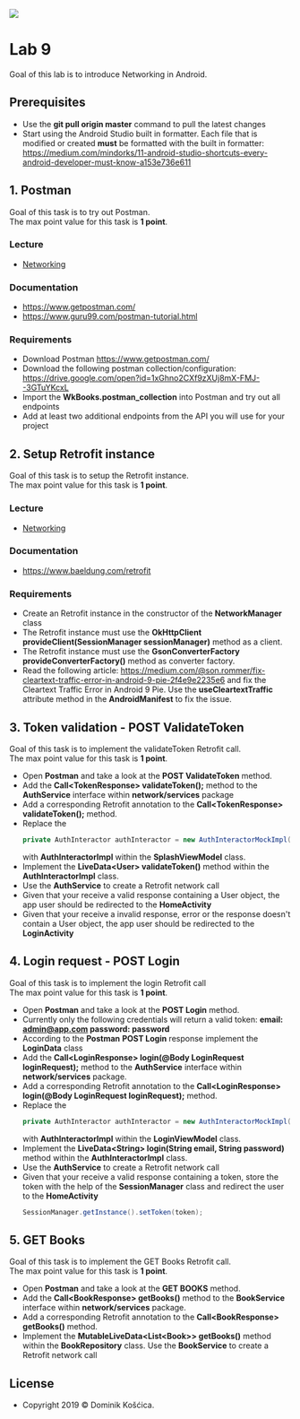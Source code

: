![](https://www.medicalcenter.virginia.edu/mobile-device-setup/colorsAndroidlogo.jpg/?s=50)

# Lab 9
Goal of this lab is to introduce Networking in Android.

## Prerequisites
* Use the **git pull origin master** command to pull the latest changes
* Start using the Android Studio built in formatter. Each file that is modified or created **must** be formatted with the built in formatter: https://medium.com/mindorks/11-android-studio-shortcuts-every-android-developer-must-know-a153e736e611

## 1. Postman
Goal of this task is to try out Postman.</br>
The max point value for this task is **1 point**.

### Lecture
* [Networking](https://drive.google.com/file/d/1_mtTizhjt_JiSAxTxveosZFT-eKBTxLc/view)

### Documentation
* https://www.getpostman.com/
* https://www.guru99.com/postman-tutorial.html

### Requirements
* Download Postman https://www.getpostman.com/
* Download the following postman collection/configuration: https://drive.google.com/open?id=1xGhno2CXf9zXUj8mX-FMJ--3GTuYKcxL
* Import the **WkBooks.postman_collection** into Postman and try out all endpoints
* Add at least two additional endpoints from the API you will use for your project

## 2. Setup Retrofit instance
Goal of this task is to setup the Retrofit instance.</br>
The max point value for this task is **1 point**.

### Lecture
* [Networking](https://drive.google.com/file/d/1_mtTizhjt_JiSAxTxveosZFT-eKBTxLc/view)

### Documentation
* https://www.baeldung.com/retrofit

### Requirements
* Create an Retrofit instance in the constructor of the **NetworkManager** class
* The Retrofit instance must use the **OkHttpClient provideClient(SessionManager sessionManager)** method as a client.
* The Retrofit instance must use the **GsonConverterFactory provideConverterFactory()** method as converter factory.
* Read the following article: https://medium.com/@son.rommer/fix-cleartext-traffic-error-in-android-9-pie-2f4e9e2235e6 and fix the Cleartext Traffic Error in Android 9 Pie. Use the **useCleartextTraffic** attribute method in the **AndroidManifest** to fix the issue.

## 3. Token validation - POST ValidateToken
Goal of this task is to implement the validateToken Retrofit call.</br>
The max point value for this task is **1 point**.

* Open **Postman** and take a look at the **POST ValidateToken** method.
* Add the **Call\<TokenResponse> validateToken();** method to the **AuthService** interface within **network/services** package
* Add a corresponding Retrofit annotation to the **Call\<TokenResponse> validateToken();** method.
* Replace the
    ```java
    private AuthInteractor authInteractor = new AuthInteractorMockImpl();
    ```
  with **AuthInteractorImpl** within the **SplashViewModel** class.
* Implement the **LiveData\<User> validateToken()** method within the **AuthInteractorImpl** class.
* Use the **AuthService** to create a Retrofit network call
* Given that your receive a valid response containing a User object, the app user should be redirected to the **HomeActivity**
* Given that your receive a invalid response, error or the response doesn't contain a User object, the app user should be redirected to the **LoginActivity**

## 4. Login request - POST Login
Goal of this task is to implement the login Retrofit call</br>
The max point value for this task is **1 point**.

* Open **Postman** and take a look at the **POST Login** method.
* Currently only the following credentials will return a valid token: **email: admin@app.com password: password**
* According to the **Postman** **POST Login** response implement the **LoginData** class
* Add the **Call\<LoginResponse> login(@Body LoginRequest loginRequest);** method to the **AuthService** interface within **network/services** package.
* Add a corresponding Retrofit annotation to the **Call\<LoginResponse> login(@Body LoginRequest loginRequest);** method.
* Replace the
    ```java
    private AuthInteractor authInteractor = new AuthInteractorMockImpl();
    ```
  with **AuthInteractorImpl** within the **LoginViewModel** class.
* Implement the **LiveData\<String> login(String email, String password)** method within the **AuthInteractorImpl** class.
* Use the **AuthService** to create a Retrofit network call
* Given that your receive a valid response containing a token, store the token with the help of the **SessionManager** class and redirect the user to the **HomeActivity**
    ```java
    SessionManager.getInstance().setToken(token);
    ```

## 5. GET Books
Goal of this task is to implement the GET Books Retrofit call.</br>
The max point value for this task is **1 point**.

* Open **Postman** and take a look at the **GET BOOKS** method.
* Add the **Call\<BookResponse> getBooks()** method to the **BookService** interface within **network/services** package.
* Add a corresponding Retrofit annotation to the **Call\<BookResponse> getBooks()** method.
* Implement the **MutableLiveData<List\<Book>> getBooks()** method within the **BookRepository** class. Use the **BookService** to create a Retrofit network call

## License
* Copyright 2019 © Dominik Košćica.
